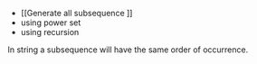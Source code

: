 - [[Generate all subsequence ]]
- using power set 
- using recursion

In string a subsequence will have the same order of occurrence.


